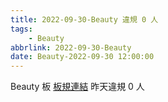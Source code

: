 ```yaml
---
title: 2022-09-30-Beauty 違規 0 人
tags:
    - Beauty
abbrlink: 2022-09-30-Beauty
date: Beauty-2022-09-30 12:00:00
---
```

Beauty 板 [板規連結](https://www.ptt.cc/bbs/Beauty/M.1630069980.A.84B.html)
昨天違規 0 人

